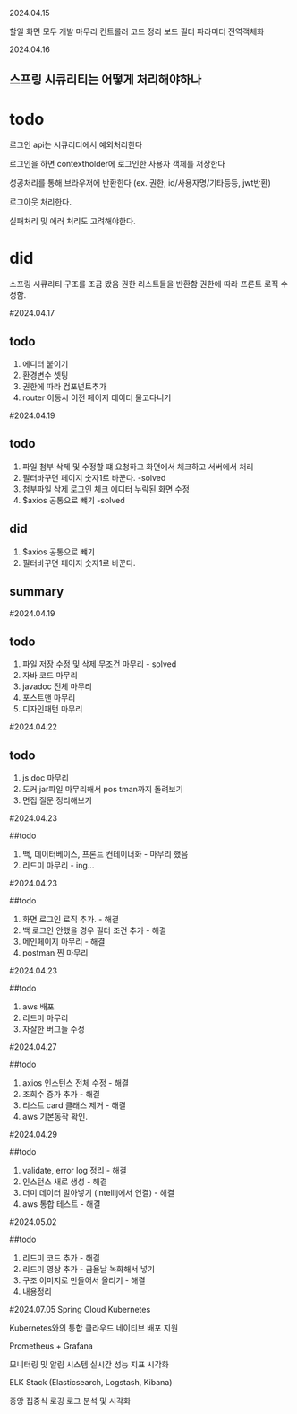 2024.04.15

할일
화면 모두 개발 마무리
컨트롤러 코드 정리
보드 필터 파라미터 전역객체화

2024.04.16

## 스프링 시큐리티는 어떻게 처리해야하나

# todo

로그인 api는 시큐리티에서 예외처리한다

로그인을 하면 contextholder에 로그인한 사용자 객체를 저장한다

성공처리를 통해 브라우저에 반환한다 (ex. 권한, id/사용자명/기타등등, jwt반환)

로그아웃 처리한다.

실패처리 및 에러 처리도 고려해야한다.

# did

스프링 시큐리티 구조를 조금 봤음
권한 리스트들을 반환함
권한에 따라 프론트 로직 수정함.


#2024.04.17

## todo

1. 에디터 붙이기
2. 환경변수 셋팅
3. 권한에 따라 컴포넌트추가
4. router 이동시 이전 페이지 데이터 물고다니기


#2024.04.19

## todo
1. 파일 첨부 삭제 및 수정할 떄 요청하고 화면에서 체크하고 서버에서 처리
2. 필터바꾸면 페이지 숫자1로 바꾼다. -solved
3. 첨부파일 삭제
   로그인 체크
   에디터 누락된 화면 수정
4. $axios 공통으로 뺴기 -solved


## did
1. $axios 공통으로 뺴기
2. 필터바꾸면 페이지 숫자1로 바꾼다.

## summary

#2024.04.19

## todo
1. 파일 저장 수정 및 삭제 무조건 마무리 - solved
2. 자바 코드 마무리
3. javadoc 전체 마무리
4. 포스트맨 마무리
5. 디자인패턴 마무리


#2024.04.22

## todo
1. js doc 마무리
2. 도커 jar파일 마무리해서 pos tman까지 돌려보기
3. 면접 질문 정리해보기


#2024.04.23

##todo
1. 백, 데이터베이스, 프론트 컨테이너화 - 마무리 했음
2. 리드미 마무리 - ing...  


#2024.04.23

##todo
1. 화면 로그인 로직 추가. - 해결
2. 백 로그인 안했을 경우 필터 조건 추가 - 해결
3. 메인페이지 마무리 - 해결
4. postman 찐 마무리


#2024.04.23

##todo
1. aws 배포
2. 리드미 마무리
3. 자잘한 버그들 수정


#2024.04.27

##todo
1. axios 인스턴스 전체 수정 - 해결
2. 조회수 증가 추가 - 해결
3. 리스트 card 클래스 제거 - 해결
4. aws 기본동작 확인. 


#2024.04.29

##todo
1. validate, error log 정리 - 해결 
2. 인스턴스 새로 생성 - 해결
3. 더미 데이터 말아넣기 (intellij에서 연결) - 해결
4. aws 통합 테스트 - 해결

#2024.05.02

##todo
1. 리드미 코드 추가 - 해결
2. 리드미 영상 추가 - 금욜날 녹화해서 넣기
3. 구조 이미지로 만들어서 올리기 - 해결
4. 내용정리


#2024.07.05
Spring Cloud Kubernetes

Kubernetes와의 통합
클라우드 네이티브 배포 지원


Prometheus + Grafana

모니터링 및 알림 시스템
실시간 성능 지표 시각화


ELK Stack (Elasticsearch, Logstash, Kibana)

중앙 집중식 로깅
로그 분석 및 시각화